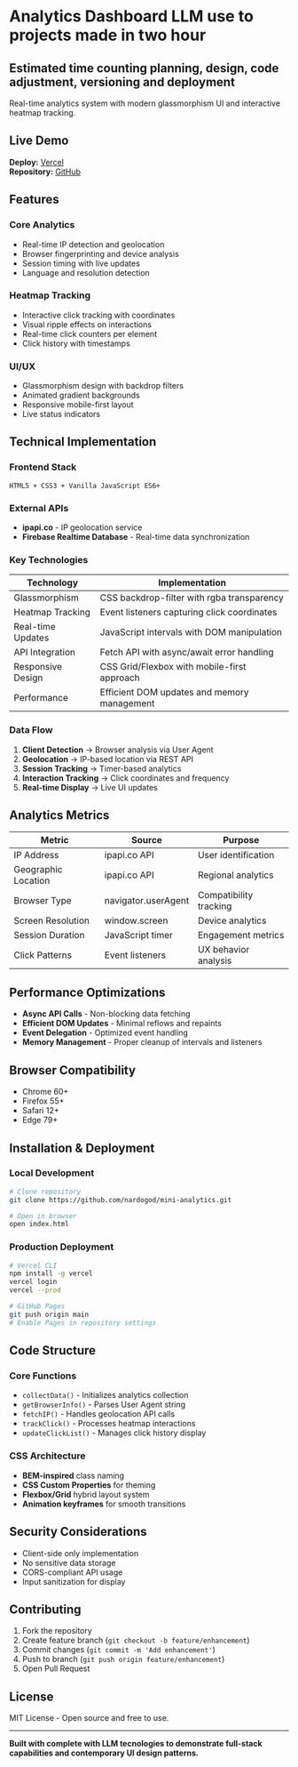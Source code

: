 # Analytics Dashboard LLM use to projects made in two hour

## Estimated time counting planning, design, code adjustment, versioning and deployment

Real-time analytics system with modern glassmorphism UI and interactive heatmap tracking.

## Live Demo

**Deploy:** [Vercel](https://mini-analytics-nardogod.vercel.app)  
**Repository:** [GitHub](https://github.com/nardogod/mini-analytics)

## Features

### Core Analytics

- Real-time IP detection and geolocation
- Browser fingerprinting and device analysis
- Session timing with live updates
- Language and resolution detection

### Heatmap Tracking

- Interactive click tracking with coordinates
- Visual ripple effects on interactions
- Real-time click counters per element
- Click history with timestamps

### UI/UX

- Glassmorphism design with backdrop filters
- Animated gradient backgrounds
- Responsive mobile-first layout
- Live status indicators

## Technical Implementation

### Frontend Stack

```
HTML5 + CSS3 + Vanilla JavaScript ES6+
```

### External APIs

- **ipapi.co** - IP geolocation service
- **Firebase Realtime Database** - Real-time data synchronization

### Key Technologies

| Technology        | Implementation                              |
| ----------------- | ------------------------------------------- |
| Glassmorphism     | CSS backdrop-filter with rgba transparency  |
| Heatmap Tracking  | Event listeners capturing click coordinates |
| Real-time Updates | JavaScript intervals with DOM manipulation  |
| API Integration   | Fetch API with async/await error handling   |
| Responsive Design | CSS Grid/Flexbox with mobile-first approach |
| Performance       | Efficient DOM updates and memory management |

### Data Flow

1. **Client Detection** → Browser analysis via User Agent
2. **Geolocation** → IP-based location via REST API
3. **Session Tracking** → Timer-based analytics
4. **Interaction Tracking** → Click coordinates and frequency
5. **Real-time Display** → Live UI updates

## Analytics Metrics

| Metric              | Source              | Purpose                |
| ------------------- | ------------------- | ---------------------- |
| IP Address          | ipapi.co API        | User identification    |
| Geographic Location | ipapi.co API        | Regional analytics     |
| Browser Type        | navigator.userAgent | Compatibility tracking |
| Screen Resolution   | window.screen       | Device analytics       |
| Session Duration    | JavaScript timer    | Engagement metrics     |
| Click Patterns      | Event listeners     | UX behavior analysis   |

## Performance Optimizations

- **Async API Calls** - Non-blocking data fetching
- **Efficient DOM Updates** - Minimal reflows and repaints
- **Event Delegation** - Optimized event handling
- **Memory Management** - Proper cleanup of intervals and listeners

## Browser Compatibility

- Chrome 60+
- Firefox 55+
- Safari 12+
- Edge 79+

## Installation & Deployment

### Local Development

```bash
# Clone repository
git clone https://github.com/nardogod/mini-analytics.git

# Open in browser
open index.html
```

### Production Deployment

```bash
# Vercel CLI
npm install -g vercel
vercel login
vercel --prod

# GitHub Pages
git push origin main
# Enable Pages in repository settings
```

## Code Structure

### Core Functions

- `collectData()` - Initializes analytics collection
- `getBrowserInfo()` - Parses User Agent string
- `fetchIP()` - Handles geolocation API calls
- `trackClick()` - Processes heatmap interactions
- `updateClickList()` - Manages click history display

### CSS Architecture

- **BEM-inspired** class naming
- **CSS Custom Properties** for theming
- **Flexbox/Grid** hybrid layout system
- **Animation keyframes** for smooth transitions

## Security Considerations

- Client-side only implementation
- No sensitive data storage
- CORS-compliant API usage
- Input sanitization for display

## Contributing

1. Fork the repository
2. Create feature branch (`git checkout -b feature/enhancement`)
3. Commit changes (`git commit -m 'Add enhancement'`)
4. Push to branch (`git push origin feature/enhancement`)
5. Open Pull Request

## License

MIT License - Open source and free to use.

---

**Built with complete with LLM tecnologies to demonstrate full-stack capabilities and contemporary UI design patterns.**
